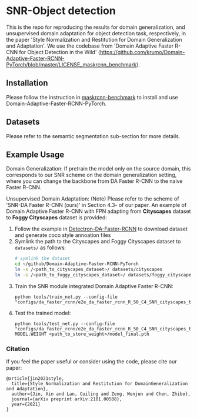 # SNR-Object detection 

This is the repo for reproducing the results for domain generalization, and unsupervised domain adaptation for object detection task, respectively, in the paper 'Style Normalization and Restitution for Domain Generalization and Adaptation'. We use the codebase from 'Domain Adaptive Faster R-CNN for Object Detection in the Wild' (https://github.com/krumo/Domain-Adaptive-Faster-RCNN-PyTorch/blob/master/LICENSE_maskrcnn_benchmark).


## Installation

Please follow the instruction in [maskrcnn-benchmark](https://github.com/facebookresearch/maskrcnn-benchmark) to install and use Domain-Adaptive-Faster-RCNN-PyTorch.

## Datasets

Please refer to the semantic segmentation sub-section for more details.


## Example Usage
Domain Generalization: If pretrain the model only on the source domain, this corresponds to our SNR scheme on the domain generalization setting, where you can change the backbone from DA Faster R-CNN to the naive Faster R-CNN. 

Unsupervised Domain Adaptation: (Note) Please refer to the scheme of 'SNR-DA Faster R-CNN (ours)' in Section 4.3- of our paper.
An example of Domain Adaptive Faster R-CNN with FPN adapting from **Cityscapes** dataset to **Foggy Cityscapes** dataset is provided:
1. Follow the example in [Detectron-DA-Faster-RCNN](https://github.com/krumo/Detectron-DA-Faster-RCNN) to download dataset and generate coco style annoation files
2. Symlink the path to the Cityscapes and Foggy Cityscapes dataset to `datasets/` as follows:
    ```bash
    # symlink the dataset
    cd ~/github/Domain-Adaptive-Faster-RCNN-PyTorch
    ln -s /<path_to_cityscapes_dataset>/ datasets/cityscapes
    ln -s /<path_to_foggy_cityscapes_dataset>/ datasets/foggy_cityscapes
    ```
3. Train the SNR module integrated Domain Adaptive Faster R-CNN:
    ```
    python tools/train_net.py --config-file "configs/da_faster_rcnn/e2e_da_faster_rcnn_R_50_C4_SNR_cityscapes_to_foggy_cityscapes.yaml"
    ```
4. Test the trained model:
    ```
    python tools/test_net.py --config-file "configs/da_faster_rcnn/e2e_da_faster_rcnn_R_50_C4_SNR_cityscapes_to_foggy_cityscapes.yaml" MODEL.WEIGHT <path_to_store_weight>/model_final.pth
    ```
### Citation

If you feel the paper useful or consider using the code, please cite our paper:

```
@article{jin2021style,
  title={Style Normalization and Restitution for DomainGeneralization and Adaptation},
  author={Jin, Xin and Lan, Cuiling and Zeng, Wenjun and Chen, Zhibo},
  journal={arXiv preprint arXiv:2101.00588},
  year={2021}
}
```

